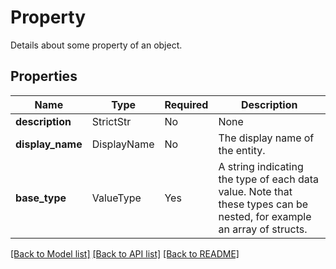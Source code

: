 # Property

Details about some property of an object.

## Properties
Name | Type | Required | Description |
------------ | ------------- | ------------- | ------------- |
**description** | StrictStr | No | None |
**display_name** | DisplayName | No | The display name of the entity. |
**base_type** | ValueType | Yes | A string indicating the type of each data value. Note that these types can be nested, for example an array of structs.  | Type                | JSON value                                                                                                        | |---------------------|-------------------------------------------------------------------------------------------------------------------| | Array               | `Array<T>`, where `T` is the type of the array elements, e.g. `Array<String>`.                                    | | Attachment          | `Attachment`                                                                                                      | | Boolean             | `Boolean`                                                                                                         | | Byte                | `Byte`                                                                                                            | | Date                | `LocalDate`                                                                                                       | | Decimal             | `Decimal`                                                                                                         | | Double              | `Double`                                                                                                          | | Float               | `Float`                                                                                                           | | Integer             | `Integer`                                                                                                         | | Long                | `Long`                                                                                                            | | OntologyObject      | `OntologyObject<T>` where `T` is the API name of the referenced object type.                                      | | Short               | `Short`                                                                                                           | | String              | `String`                                                                                                          | | Struct              | `Struct<T>` where `T` contains field name and type pairs, e.g. `Struct<{ firstName: String, lastName: string }>`  | | Timeseries          | `TimeSeries<T>` where `T` is either `String` for an enum series or `Double` for a numeric series.                 | | Timestamp           | `Timestamp`                                                                                                       |  |


[[Back to Model list]](../../README.md#documentation-for-models) [[Back to API list]](../../README.md#documentation-for-api-endpoints) [[Back to README]](../../README.md)
